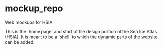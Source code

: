 mockup_repo
===========

Web mockups for HSIA

This is the 'home page' and start of the design portion of the Sea Ice Atlas (HSIA). It is meant to be a 'shell' to which the dynamic parts of the website can be added.
